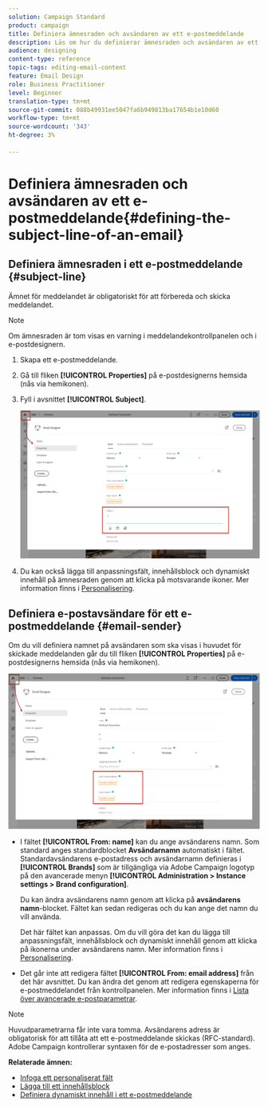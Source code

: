 ```yaml
---
solution: Campaign Standard
product: campaign
title: Definiera ämnesraden och avsändaren av ett e-postmeddelande
description: Läs om hur du definierar ämnesraden och avsändaren av ett e-postmeddelande i e-postdesignern.
audience: designing
content-type: reference
topic-tags: editing-email-content
feature: Email Design
role: Business Practitioner
level: Beginner
translation-type: tm+mt
source-git-commit: 088b49931ee5047fa6b949813ba17654b1e10d60
workflow-type: tm+mt
source-wordcount: '343'
ht-degree: 3%

---
```



# Definiera ämnesraden och avsändaren av ett e-postmeddelande{#defining-the-subject-line-of-an-email}

## Definiera ämnesraden i ett e-postmeddelande {#subject-line}

Ämnet för meddelandet är obligatoriskt för att förbereda och skicka meddelandet.

>[!NOTE]
>
>Om ämnesraden är tom visas en varning i meddelandekontrollpanelen och i e-postdesignern.

1. Skapa ett e-postmeddelande.
1. Gå till fliken **[!UICONTROL Properties]** på e-postdesignerns hemsida (nås via hemikonen).
1. Fyll i avsnittet **[!UICONTROL Subject]**.

   ![](assets/email_designer_subject.png)

1. Du kan också lägga till anpassningsfält, innehållsblock och dynamiskt innehåll på ämnesraden genom att klicka på motsvarande ikoner. Mer information finns i [Personalisering](../../designing/using/personalization.md).

## Definiera e-postavsändare för ett e-postmeddelande {#email-sender}

Om du vill definiera namnet på avsändaren som ska visas i huvudet för skickade meddelanden går du till fliken **[!UICONTROL Properties]** på e-postdesignerns hemsida (nås via hemikonen).

![](assets/delivery_content_edition16.png)

* I fältet **[!UICONTROL From: name]** kan du ange avsändarens namn. Som standard anges standardblocket **Avsändarnamn** automatiskt i fältet. Standardavsändarens e-postadress och avsändarnamn definieras i **[!UICONTROL Brands]** som är tillgängliga via Adobe Campaign logotyp på den avancerade menyn **[!UICONTROL Administration > Instance settings > Brand configuration]**.

   Du kan ändra avsändarens namn genom att klicka på **avsändarens namn**-blocket. Fältet kan sedan redigeras och du kan ange det namn du vill använda.

   Det här fältet kan anpassas. Om du vill göra det kan du lägga till anpassningsfält, innehållsblock och dynamiskt innehåll genom att klicka på ikonerna under avsändarens namn. Mer information finns i [Personalisering](../../designing/using/personalization.md).

* Det går inte att redigera fältet **[!UICONTROL From: email address]** från det här avsnittet. Du kan ändra det genom att redigera egenskaperna för e-postmeddelandet från kontrollpanelen. Mer information finns i [Lista över avancerade e-postparametrar](../../administration/using/configuring-email-channel.md#advanced-parameters).

>[!NOTE]
>
>Huvudparametrarna får inte vara tomma. Avsändarens adress är obligatorisk för att tillåta att ett e-postmeddelande skickas (RFC-standard). Adobe Campaign kontrollerar syntaxen för de e-postadresser som anges.

**Relaterade ämnen:**

* [Infoga ett personaliserat fält](../../designing/using/personalization.md#inserting-a-personalization-field)
* [Lägga till ett innehållsblock](../../designing/using/personalization.md#adding-a-content-block)
* [Definiera dynamiskt innehåll i ett e-postmeddelande](../../designing/using/personalization.md#defining-dynamic-content-in-an-email)
